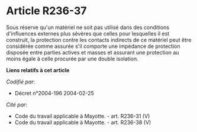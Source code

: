 # Article R236-37

Sous réserve qu'un matériel ne soit pas utilisé dans des conditions d'influences externes plus sévères que celles pour
lesquelles il est construit, la protection contre les contacts indirects de ce matériel peut être considérée comme assurée
s'il comporte une impédance de protection disposée entre parties actives et masses et assurant une protection au moins égale
à celle procurée par une double isolation.

**Liens relatifs à cet article**

_Codifié par_:

  - Décret n°2004-196 2004-02-25

_Cité par_:

  - Code du travail applicable à Mayotte. - art. R236-31 (V)
  - Code du travail applicable à Mayotte. - art. R236-38 (V)
